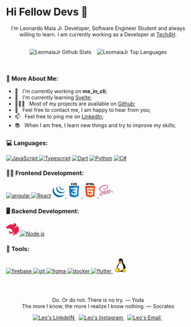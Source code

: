 # Hi Fellow Devs 👋

<p align="center">
        I'm Leonardo Maia Jr. Developer, Software Engineer Student and always willing to learn. I am currently
        working as a Developer at <a href="https://www.tech4h.com.br/">Tech4H</a>.
        <br />
        <br />

<p align="center">
        <img src="https://github-readme-stats.vercel.app/api?username=LeomaiaJr&show_icons=true&theme=tokyonight"
                alt="LeomaiaJr Github Stats"></img>&nbsp; &nbsp;
        <img src="https://github-readme-stats.vercel.app/api/top-langs/?username=LeomaiaJr&layout=compact&hide=hlsl,shaderlab&theme=tokyonight"
                alt="LeomaiaJr Top Languages" />
    </p>
</p>

<br />

### 🧐 More About Me:

- 🔭 &nbsp; I'm currently working on **me_in_cli**;
- 🌱 &nbsp; I'm currently learning [Svelte](https://svelte.dev/);
- 👨🏻‍💻 &nbsp; Most of my projects are available on [Github](https://github.com/LeomaiaJr?tab=repositories);
- 💬 &nbsp; Feel free to contact me, I am happy to hear from you;
- 📫 &nbsp; Feel free to ping me on [LinkedIn](https://www.linkedin.com/in/leonardo-maia-j%C3%BAnior-006998177/);
- 📚 &nbsp; When I am free, I learn new things and try to improve my skills;

### 💻 Languages:

<a href="https://developer.mozilla.org/en-US/docs/Web/JavaScript" target="_blank"> <img alt="JavaScript" height="42px" src="https://raw.githubusercontent.com/rahul-jha98/github_readme_icons/main/language_and_tools/square/javascript/javascript.svg">
</a>
<a href="https://www.typescriptlang.org/" target="_blank"><img alt="Typescript" height="42px"
                src="https://raw.githubusercontent.com/rahul-jha98/github_readme_icons/main/language_and_tools/square/typescript/typescript.svg"></a>
<a href="https://dart.dev/" target="_blank"><img alt="Dart" height="42px"
                src="https://raw.githubusercontent.com/rahul-jha98/github_readme_icons/main/language_and_tools/square/dart/dart.svg"></a>
<a href="https://www.python.org" target="_blank"><img alt="Python" height="42px"
                src="https://raw.githubusercontent.com/rahul-jha98/github_readme_icons/main/language_and_tools/square/python/python.svg"></a>
<a href="https://docs.microsoft.com/en-us/dotnet/csharp/" target="_blank"><img alt="C#" height="42px"
                src="https://raw.githubusercontent.com/rahul-jha98/github_readme_icons/main/language_and_tools/square/c%23/c%23.svg"></a>

### 👨‍💻 Frontend Development:

<a href="https://angular.io" target="_blank" rel="noreferrer"> <img
                src="https://angular.io/assets/images/logos/angular/angular.svg" alt="angular" width="40" height="40" />
</a>
<a href="https://reactjs.org/" target="_blank"> <img alt="React" height="40"
                src="https://raw.githubusercontent.com/rahul-jha98/github_readme_icons/main/language_and_tools/square/react/react.svg"></a>
<a href="https://jquery.com/" target="_blank" rel="noreferrer">
<img src="https://raw.githubusercontent.com/devicons/devicon/master/icons/jquery/jquery-original.svg" alt="jquery"
                width="35" height="35" /> </a>
<a href="https://developer.mozilla.org/en-US/docs/Web/CSS"><img src="https://raw.githubusercontent.com/devicons/devicon/master/icons/css3/css3-original-wordmark.svg" alt="css3"
        width="40" height="40" /> </a>
<a href="https://www.w3.org/html/" target="_blank" rel="noreferrer"> <img
                        src="https://raw.githubusercontent.com/devicons/devicon/master/icons/html5/html5-original-wordmark.svg"
                        alt="html5" width="40" height="40" /> </a>
<a href="https://sass-lang.com" target="_blank" rel="noreferrer">
<img src="https://raw.githubusercontent.com/devicons/devicon/master/icons/sass/sass-original.svg" alt="sass"
                width="40" height="40" /> </a>

### 🖥️ Backend Development:

<a href="https://nestjs.com/" target="_blank"
                rel="noreferrer"> <img
                        src="https://raw.githubusercontent.com/devicons/devicon/master/icons/nestjs/nestjs-plain.svg"
                        alt="nestjs" width="35" height="35" /> </a>
<a href="https://nodejs.org" target="_blank"><img alt="Node.js" height="40px"
                src="https://raw.githubusercontent.com/rahul-jha98/github_readme_icons/main/language_and_tools/square/node/node.svg"></a>

### 🔨 Tools:

<a href="https://firebase.google.com/" target="_blank"> <img
                src="https://raw.githubusercontent.com/rahul-jha98/github_readme_icons/main/language_and_tools/square/firebase/firebase.svg"
                alt="firebase" height="40px" /> </a>
<a href="https://git-scm.com/" target="_blank"> <img
                src="https://raw.githubusercontent.com/rahul-jha98/github_readme_icons/main/language_and_tools/square/git-scm/git-scm.svg"
                alt="git" height='40px' /> </a>
<a href="https://www.figma.com/" target="_blank"> <img
                src="https://raw.githubusercontent.com/rahul-jha98/github_readme_icons/main/language_and_tools/square/figma/figma.svg"
                alt="figma" height='40px' /> </a>
<a href="https://www.docker.com/" target="_blank"> <img
                src="https://raw.githubusercontent.com/rahul-jha98/github_readme_icons/main/language_and_tools/square/docker/docker.svg"
                alt="docker" height='40px' /> </a>
<a href="https://flutter.dev/" target="_blank"> <img
                src="https://raw.githubusercontent.com/rahul-jha98/github_readme_icons/main/language_and_tools/square/flutter/flutter.svg"
                alt="flutter" height='40px' /> </a>
<a href="https://www.linux.org/" target="_blank"
                rel="noreferrer"> <img
                        src="https://raw.githubusercontent.com/devicons/devicon/master/icons/linux/linux-original.svg"
                        alt="linux" width="40" height="40" /> </a>

<br />
<p align="center">
        <br />
        <text>Do. Or do not. There is no try. — Yoda</text>
        <br />
        <text>The more I know, the more I realize I know nothing. — Socrates</text>
</p>

<p align="center">
        <a href="https://www.linkedin.com/in/leonardo-maia-j%C3%BAnior-006998177/">
                <img src="https://img.shields.io/badge/-leomaiajr-blue?style=flat&logo=Linkedin&logoColor=white&link=https://www.linkedin.com/in/leonardo-maia-j%C3%BAnior-006998177/"
                        alt="Leo's LinkdeIN"></img>
        </a>&nbsp;
        <a href="https://instagram.com/_leomaiajr">
                <img src="https://img.shields.io/badge/-@__leomaiajr-purple?style=flat&logo=instagram&logoColor=white&link=https://instagram.com/_leomaiajr"
                        alt="Leo's Instagram"></img>
        </a>&nbsp;
        <a href="mailto:me@leomaiajr.dev">
                <img src="https://img.shields.io/badge/-leomaiajr.dev-c14438?style=flat&logo=Gmail&logoColor=white&link=mailto:me@leomaiajr.dev"
                        alt="Leo's Email"></img>
        </a>&nbsp;
</p>
